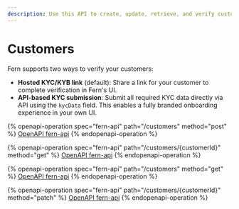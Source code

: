 ```yaml
---
description: Use this API to create, update, retrieve, and verify customers.
---
```


# Customers

Fern supports two ways to verify your customers:

* **Hosted KYC/KYB link** (default): Share a link for your customer to complete verification in Fern's UI.
* **API-based KYC submission**: Submit all required KYC data directly via API using the `kycData` field. This enables a fully branded onboarding experience in your own UI.



{% openapi-operation spec="fern-api" path="/customers" method="post" %}
[OpenAPI fern-api](https://api.fernhq.com/json)
{% endopenapi-operation %}

{% openapi-operation spec="fern-api" path="/customers/{customerId}" method="get" %}
[OpenAPI fern-api](https://api.fernhq.com/json)
{% endopenapi-operation %}

{% openapi-operation spec="fern-api" path="/customers" method="get" %}
[OpenAPI fern-api](https://api.fernhq.com/json)
{% endopenapi-operation %}

{% openapi-operation spec="fern-api" path="/customers/{customerId}" method="patch" %}
[OpenAPI fern-api](https://api.fernhq.com/json)
{% endopenapi-operation %}
